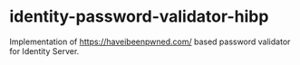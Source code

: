 # identity-password-validator-hibp
Implementation of https://haveibeenpwned.com/ based password validator for Identity Server.
